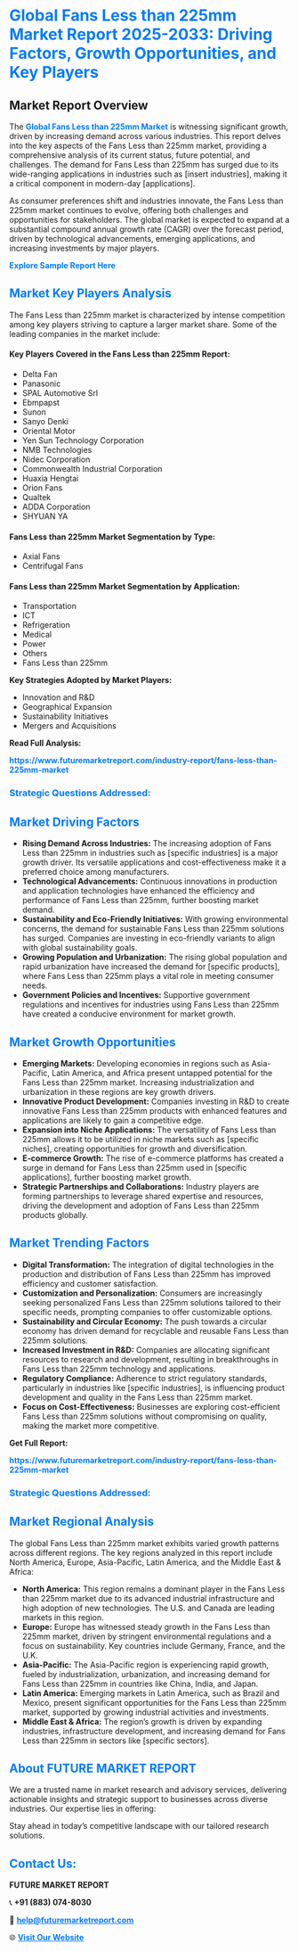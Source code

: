 <h1 style="color: #007BFF;">Global Fans Less than 225mm Market Report 2025-2033: Driving Factors, Growth Opportunities, and Key Players</h1>

<section id="overview">
<h2>Market Report Overview</h2>
<p>The <a href="https://www.futuremarketreport.com/industry-report/fans-less-than-225mm-market" style="color: #007BFF; text-decoration: none;"><strong>Global Fans Less than 225mm Market</strong></a> is witnessing significant growth, driven by increasing demand across various industries. This report delves into the key aspects of the Fans Less than 225mm market, providing a comprehensive analysis of its current status, future potential, and challenges. The demand for Fans Less than 225mm has surged due to its wide-ranging applications in industries such as [insert industries], making it a critical component in modern-day [applications].</p>
<p>As consumer preferences shift and industries innovate, the Fans Less than 225mm market continues to evolve, offering both challenges and opportunities for stakeholders. The global market is expected to expand at a substantial compound annual growth rate (CAGR) over the forecast period, driven by technological advancements, emerging applications, and increasing investments by major players.</p>
</section>

<section id="overview">
<p><a href="https://www.futuremarketreport.com/request-sample/reportId=128329" style="color: #007BFF; text-decoration: none;"><strong>Explore Sample Report Here</strong></a></p>
</section>

<section id="key-players">
<h2 style="color: #007BFF;">Market Key Players Analysis</h2>
<p>The Fans Less than 225mm market is characterized by intense competition among key players striving to capture a larger market share. Some of the leading companies in the market include:</p>
<h4>Key Players Covered in the Fans Less than 225mm Report:</h4>
<ul><li>Delta Fan</li><li>Panasonic</li><li>SPAL Automotive Srl</li><li>Ebmpapst</li><li>Sunon</li><li>Sanyo Denki</li><li>Oriental Motor</li><li>Yen Sun Technology Corporation</li><li>NMB Technologies</li><li>Nidec Corporation</li><li>Commonwealth Industrial Corporation</li><li>Huaxia Hengtai</li><li>Orion Fans</li><li>Qualtek</li><li>ADDA Corporation</li><li>SHYUAN YA</li></ul>
<h4>Fans Less than 225mm Market Segmentation by Type:</h4>
<ul><li>Axial Fans</li><li>Centrifugal Fans</li></ul>

<h4>Fans Less than 225mm Market Segmentation by Application:</h4>
<ul><li>Transportation</li><li>ICT</li><li>Refrigeration</li><li>Medical</li><li>Power</li><li>Others</li><li>Fans Less than 225mm</li></ul>
<p><strong>Key Strategies Adopted by Market Players:</strong></p>
<ul>
<li>Innovation and R&D</li>
<li>Geographical Expansion</li>
<li>Sustainability Initiatives</li>
<li>Mergers and Acquisitions</li>
</ul>
</section>

<section>
<p><strong>Read Full Analysis: </strong></p><a href="https://www.futuremarketreport.com/industry-report/fans-less-than-225mm-market" style="color: #007BFF; text-decoration: none;"><strong>https://www.futuremarketreport.com/industry-report/fans-less-than-225mm-market</strong></a>
<h3 style="color: #007BFF;">Strategic Questions Addressed:</h3>
</section>

<section id="driving-factors">
<h2 style="color: #007BFF;">Market Driving Factors</h2>
<ul>
<li><strong>Rising Demand Across Industries:</strong> The increasing adoption of Fans Less than 225mm in industries such as [specific industries] is a major growth driver. Its versatile applications and cost-effectiveness make it a preferred choice among manufacturers.</li>
<li><strong>Technological Advancements:</strong> Continuous innovations in production and application technologies have enhanced the efficiency and performance of Fans Less than 225mm, further boosting market demand.</li>
<li><strong>Sustainability and Eco-Friendly Initiatives:</strong> With growing environmental concerns, the demand for sustainable Fans Less than 225mm solutions has surged. Companies are investing in eco-friendly variants to align with global sustainability goals.</li>
<li><strong>Growing Population and Urbanization:</strong> The rising global population and rapid urbanization have increased the demand for [specific products], where Fans Less than 225mm plays a vital role in meeting consumer needs.</li>
<li><strong>Government Policies and Incentives:</strong> Supportive government regulations and incentives for industries using Fans Less than 225mm have created a conducive environment for market growth.</li>
</ul>
</section>

<section id="growth-opportunities">
<h2 style="color: #007BFF;">Market Growth Opportunities</h2>
<ul>
<li><strong>Emerging Markets:</strong> Developing economies in regions such as Asia-Pacific, Latin America, and Africa present untapped potential for the Fans Less than 225mm market. Increasing industrialization and urbanization in these regions are key growth drivers.</li>
<li><strong>Innovative Product Development:</strong> Companies investing in R&D to create innovative Fans Less than 225mm products with enhanced features and applications are likely to gain a competitive edge.</li>
<li><strong>Expansion into Niche Applications:</strong> The versatility of Fans Less than 225mm allows it to be utilized in niche markets such as [specific niches], creating opportunities for growth and diversification.</li>
<li><strong>E-commerce Growth:</strong> The rise of e-commerce platforms has created a surge in demand for Fans Less than 225mm used in [specific applications], further boosting market growth.</li>
<li><strong>Strategic Partnerships and Collaborations:</strong> Industry players are forming partnerships to leverage shared expertise and resources, driving the development and adoption of Fans Less than 225mm products globally.</li>
</ul>
</section>

<section id="trending-factors">
<h2 style="color: #007BFF;">Market Trending Factors</h2>
<ul>
<li><strong>Digital Transformation:</strong> The integration of digital technologies in the production and distribution of Fans Less than 225mm has improved efficiency and customer satisfaction.</li>
<li><strong>Customization and Personalization:</strong> Consumers are increasingly seeking personalized Fans Less than 225mm solutions tailored to their specific needs, prompting companies to offer customizable options.</li>
<li><strong>Sustainability and Circular Economy:</strong> The push towards a circular economy has driven demand for recyclable and reusable Fans Less than 225mm solutions.</li>
<li><strong>Increased Investment in R&D:</strong> Companies are allocating significant resources to research and development, resulting in breakthroughs in Fans Less than 225mm technology and applications.</li>
<li><strong>Regulatory Compliance:</strong> Adherence to strict regulatory standards, particularly in industries like [specific industries], is influencing product development and quality in the Fans Less than 225mm market.</li>
<li><strong>Focus on Cost-Effectiveness:</strong> Businesses are exploring cost-efficient Fans Less than 225mm solutions without compromising on quality, making the market more competitive.</li>
</ul>
</section>

<section>
<p><strong>Get Full Report: </strong></p><a href="https://www.futuremarketreport.com/industry-report/fans-less-than-225mm-market" style="color: #007BFF; text-decoration: none;"><strong>https://www.futuremarketreport.com/industry-report/fans-less-than-225mm-market</strong></a>
<h3 style="color: #007BFF;">Strategic Questions Addressed:</h3>
</section>


<section id="regional-analysis">
<h2 style="color: #007BFF;">Market Regional Analysis</h2>
<p>The global Fans Less than 225mm market exhibits varied growth patterns across different regions. The key regions analyzed in this report include North America, Europe, Asia-Pacific, Latin America, and the Middle East & Africa:</p>
<ul>
<li><strong>North America:</strong> This region remains a dominant player in the Fans Less than 225mm market due to its advanced industrial infrastructure and high adoption of new technologies. The U.S. and Canada are leading markets in this region.</li>
<li><strong>Europe:</strong> Europe has witnessed steady growth in the Fans Less than 225mm market, driven by stringent environmental regulations and a focus on sustainability. Key countries include Germany, France, and the U.K.</li>
<li><strong>Asia-Pacific:</strong> The Asia-Pacific region is experiencing rapid growth, fueled by industrialization, urbanization, and increasing demand for Fans Less than 225mm in countries like China, India, and Japan.</li>
<li><strong>Latin America:</strong> Emerging markets in Latin America, such as Brazil and Mexico, present significant opportunities for the Fans Less than 225mm market, supported by growing industrial activities and investments.</li>
<li><strong>Middle East & Africa:</strong> The region’s growth is driven by expanding industries, infrastructure development, and increasing demand for Fans Less than 225mm in sectors like [specific sectors].</li>
</ul>
</section>

<footer>
<h2 style="color: #007BFF;">About FUTURE MARKET REPORT</h2>
<p>We are a trusted name in market research and advisory services, delivering actionable insights and strategic support to businesses across diverse industries. Our expertise lies in offering:</p>

<p>Stay ahead in today’s competitive landscape with our tailored research solutions.</p>

<h2 style="color: #007BFF;">Contact Us:</h2>
<p><strong>FUTURE MARKET REPORT</strong></p>
<p>📞 <strong>+91 (883) 074-8030</strong></p>
<p>📧 <strong><a href="mailto:help@futuremarketreport.com" style="color: #007BFF;">help@futuremarketreport.com</a></strong></p>
<p>🌐 <strong><a href="https://www.futuremarketreport.com/" style="color: #007BFF;">Visit Our Website</a></strong></p>
</footer>